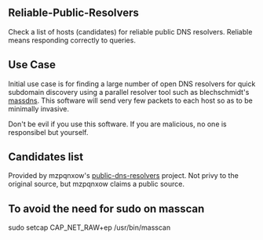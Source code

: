 ## Reliable-Public-Resolvers

Check a list of hosts (candidates) for reliable public DNS resolvers. Reliable means responding correctly to queries.

## Use Case

Initial use case is for finding a large number of open DNS resolvers for quick subdomain discovery using a parallel resolver tool such as blechschmidt's [massdns](https://github.com/blechschmidt/massdns).  This software will send very few packets to each host so as to be minimally invasive.

Don't be evil if you use this software.  If you are malicious, no one is responsibel but yourself.

## Candidates list

Provided by mzpqnxow's [public-dns-resolvers](https://github.com/mzpqnxow/public-dns-resolvers) project.  Not privy to the original source, but mzpqnxow claims a public source.

## To avoid the need for sudo on masscan

sudo setcap CAP_NET_RAW+ep /usr/bin/masscan